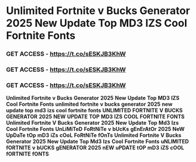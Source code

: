 # <strong>Unlimited</strong> <strong>Fortnite</strong> <strong>v</strong> <strong>Bucks</strong> <strong>Generator</strong> <strong>2025</strong> <strong>New</strong> <strong>Update</strong> <strong>Top</strong> <strong>MD3</strong> <strong>IZS</strong> <strong>Cool</strong> <strong>Fortnite</strong> <strong>Fonts</strong>

### <strong>GET</strong> <strong>ACCESS</strong> <strong>-</strong> <strong>https://t.co/sESKJB3KhW</strong>

### <strong>GET</strong> <strong>ACCESS</strong> <strong>-</strong> <strong>https://t.co/sESKJB3KhW</strong>

### <strong>GET</strong> <strong>ACCESS</strong> <strong>-</strong> <strong>https://t.co/sESKJB3KhW</strong>

<strong>Unlimited</strong> <strong>Fortnite</strong> <strong>v</strong> <strong>Bucks</strong> <strong>Generator</strong> <strong>2025</strong> <strong>New</strong> <strong>Update</strong> <strong>Top</strong> <strong>MD3</strong> <strong>IZS</strong> <strong>Cool</strong> <strong>Fortnite</strong> <strong>Fonts</strong> <strong>unlimited</strong> <strong>fortnite</strong> <strong>v</strong> <strong>bucks</strong> <strong>generator</strong> <strong>2025</strong> <strong>new</strong> <strong>update</strong> <strong>top</strong> <strong>md3</strong> <strong>izs</strong> <strong>cool</strong> <strong>fortnite</strong> <strong>fonts</strong> <strong>UNLIMITED</strong> <strong>FORTNITE</strong> <strong>V</strong> <strong>BUCKS</strong> <strong>GENERATOR</strong> <strong>2025</strong> <strong>NEW</strong> <strong>UPDATE</strong> <strong>TOP</strong> <strong>MD3</strong> <strong>IZS</strong> <strong>COOL</strong> <strong>FORTNITE</strong> <strong>FONTS</strong> <strong>Unlimited</strong> <strong>Fortnite</strong> <strong>V</strong> <strong>Bucks</strong> <strong>Generator</strong> <strong>2025</strong> <strong>New</strong> <strong>Update</strong> <strong>Top</strong> <strong>Md3</strong> <strong>Izs</strong> <strong>Cool</strong> <strong>Fortnite</strong> <strong>Fonts</strong> <strong>UnLiMiTeD</strong> <strong>FoRtNiTe</strong> <strong>v</strong> <strong>bUcKs</strong> <strong>gEnErAtOr</strong> <strong>2025</strong> <strong>NeW</strong> <strong>UpDaTe</strong> <strong>tOp</strong> <strong>mD3</strong> <strong>iZs</strong> <strong>cOoL</strong> <strong>FoRtNiTe</strong> <strong>fOnTs</strong> <strong>Unlimited</strong> <strong>Fortnite</strong> <strong>V</strong> <strong>Bucks</strong> <strong>Generator</strong> <strong>2025</strong> <strong>New</strong> <strong>Update</strong> <strong>Top</strong> <strong>Md3</strong> <strong>Izs</strong> <strong>Cool</strong> <strong>Fortnite</strong> <strong>Fonts</strong> <strong>uNLIMITED</strong> <strong>fORTNITE</strong> <strong>v</strong> <strong>bUCKS</strong> <strong>gENERATOR</strong> <strong>2025</strong> <strong>nEW</strong> <strong>uPDATE</strong> <strong>tOP</strong> <strong>mD3</strong> <strong>iZS</strong> <strong>cOOL</strong> <strong>fORTNITE</strong> <strong>fONTS</strong>